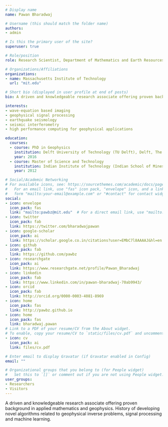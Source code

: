 ```yaml
---
# Display name
name: Pawan Bharadwaj

# Username (this should match the folder name)
authors:
- admin

# Is this the primary user of the site?
superuser: true

# Role/position
role: Research Scientist, Department of Mathematics and Earth Resources Laboratory

# Organizations/Affiliations
organizations:
- name: Massachusetts Institute of Technology
  url: "mit.edu"

# Short bio (displayed in user profile at end of posts)
bio: A driven and knowledgeable research associate offering proven background in applied mathematics and geophysics.  History of developing novel algorithms related to geophysical inverse problems, signal processing and machine learning.

interests:
- wave-equation based imaging
- geophysical signal processing
- earthquake seismology 
- seismic interferometry 
- high performance computing for geophysical applications

education:
  courses:
  - course: PhD in Geophysics
    institution: Delft University of Technology (TU Delft), Delft, The Netherlands.
    year: 2016
  - course: Master of Science and Technology
    institution: Indian Institute of Technology (Indian School of Mines), IIT (ISM), Dhanbad, India.
    year: 2012

# Social/Academic Networking
# For available icons, see: https://sourcethemes.com/academic/docs/page-builder/#icons
#   For an email link, use "fas" icon pack, "envelope" icon, and a link in the
#   form "mailto:your-email@example.com" or "#contact" for contact widget.
social:
- icon: envelope
  icon_pack: fas
  link: "mailto:pawbz@mit.edu"  # For a direct email link, use "mailto:test@example.org".
- icon: twitter
  icon_pack: fab
  link: https://twitter.com/bharadwajpawan
- icon: google-scholar
  icon_pack: ai
  link: https://scholar.google.co.in/citations?user=EMbC7l8AAAAJ&hl=en
- icon: github
  icon_pack: fab
  link: https://github.com/pawbz
- icon: researchgate
  icon_pack: ai
  link: https://www.researchgate.net/profile/Pawan_Bharadwaj
- icon: linkedin
  icon_pack: fab
  link: https://www.linkedin.com/in/pawan-bharadwaj-70ab9943/
- icon: orcid
  icon_pack: fab
  link: http://orcid.org/0000-0003-4081-8969
- icon: home
  icon_pack: fas
  link: http://pawbz.github.io
- icon: home
  icon_pack: fas
  link: bharadwaj.pawan
# Link to a PDF of your resume/CV from the About widget.
# To enable, copy your resume/CV to `static/files/cv.pdf` and uncomment the lines below.
- icon: cv
  icon_pack: ai
  link: files/cv.pdf

# Enter email to display Gravatar (if Gravatar enabled in Config)
email: ""

# Organizational groups that you belong to (for People widget)
#   Set this to `[]` or comment out if you are not using People widget.
user_groups:
- Researchers
- Visitors
---
```


A driven and knowledgeable research associate offering proven background in applied mathematics and geophysics. History of developing novel algorithms related to geophysical inverse problems, signal processing and machine learning.
